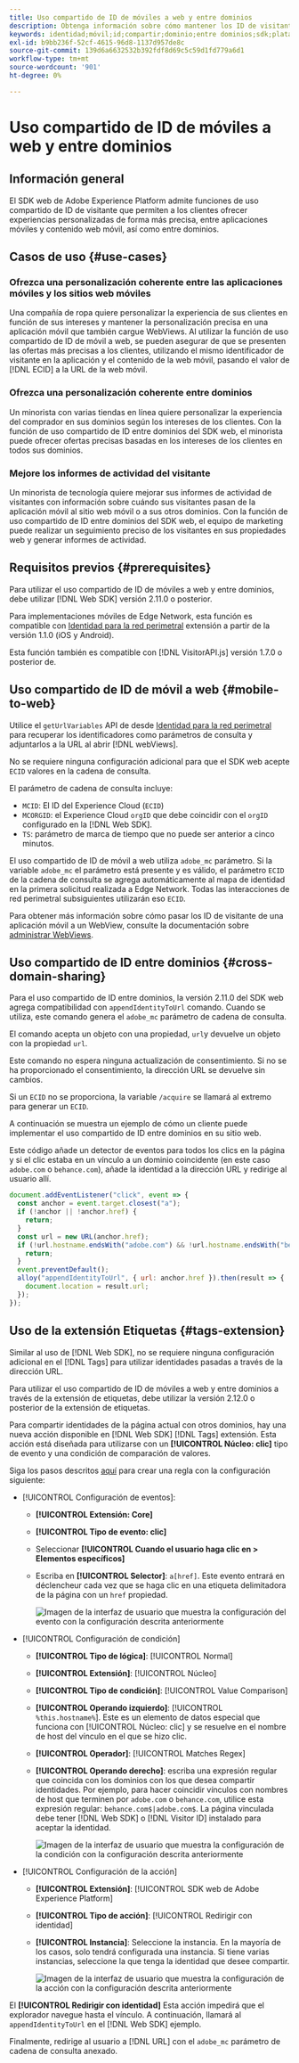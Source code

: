 ```yaml
---
title: Uso compartido de ID de móviles a web y entre dominios
description: Obtenga información sobre cómo mantener los ID de visitante de propiedades móviles a web y entre dominios
keywords: identidad;móvil;id;compartir;dominio;entre dominios;sdk;plataforma;
exl-id: b9bb236f-52cf-4615-96d8-1137d957de8c
source-git-commit: 139d6a6632532b392fdf8d69c5c59d1fd779a6d1
workflow-type: tm+mt
source-wordcount: '901'
ht-degree: 0%

---
```


# Uso compartido de ID de móviles a web y entre dominios

## Información general

El SDK web de Adobe Experience Platform admite funciones de uso compartido de ID de visitante que permiten a los clientes ofrecer experiencias personalizadas de forma más precisa, entre aplicaciones móviles y contenido web móvil, así como entre dominios.

## Casos de uso {#use-cases}

### Ofrezca una personalización coherente entre las aplicaciones móviles y los sitios web móviles

Una compañía de ropa quiere personalizar la experiencia de sus clientes en función de sus intereses y mantener la personalización precisa en una aplicación móvil que también cargue WebViews. Al utilizar la función de uso compartido de ID de móvil a web, se pueden asegurar de que se presenten las ofertas más precisas a los clientes, utilizando el mismo identificador de visitante en la aplicación y el contenido de la web móvil, pasando el valor de [!DNL ECID] a la URL de la web móvil.

### Ofrezca una personalización coherente entre dominios

Un minorista con varias tiendas en línea quiere personalizar la experiencia del comprador en sus dominios según los intereses de los clientes. Con la función de uso compartido de ID entre dominios del SDK web, el minorista puede ofrecer ofertas precisas basadas en los intereses de los clientes en todos sus dominios.

### Mejore los informes de actividad del visitante

Un minorista de tecnología quiere mejorar sus informes de actividad de visitantes con información sobre cuándo sus visitantes pasan de la aplicación móvil al sitio web móvil o a sus otros dominios. Con la función de uso compartido de ID entre dominios del SDK web, el equipo de marketing puede realizar un seguimiento preciso de los visitantes en sus propiedades web y generar informes de actividad.

## Requisitos previos {#prerequisites}

Para utilizar el uso compartido de ID de móviles a web y entre dominios, debe utilizar [!DNL Web SDK] versión 2.11.0 o posterior.

Para implementaciones móviles de Edge Network, esta función es compatible con [Identidad para la red perimetral](https://developer.adobe.com/client-sdks/documentation/identity-for-edge-network/) extensión a partir de la versión 1.1.0 (iOS y Android).

Esta función también es compatible con [!DNL VisitorAPI.js] versión 1.7.0 o posterior de.

## Uso compartido de ID de móvil a web {#mobile-to-web}

Utilice el `getUrlVariables` API de desde [Identidad para la red perimetral](https://developer.adobe.com/client-sdks/documentation/identity-for-edge-network/api-reference/#geturlvariables) para recuperar los identificadores como parámetros de consulta y adjuntarlos a la URL al abrir [!DNL webViews].

No se requiere ninguna configuración adicional para que el SDK web acepte `ECID` valores en la cadena de consulta.

El parámetro de cadena de consulta incluye:

* `MCID`: El ID del Experience Cloud (`ECID`)
* `MCORGID`: el Experience Cloud `orgID` que debe coincidir con el `orgID` configurado en la [!DNL Web SDK].
* `TS`: parámetro de marca de tiempo que no puede ser anterior a cinco minutos.


El uso compartido de ID de móvil a web utiliza `adobe_mc` parámetro. Si la variable `adobe_mc` el parámetro está presente y es válido, el parámetro `ECID` de la cadena de consulta se agrega automáticamente al mapa de identidad en la primera solicitud realizada a Edge Network. Todas las interacciones de red perimetral subsiguientes utilizarán eso `ECID`.

Para obtener más información sobre cómo pasar los ID de visitante de una aplicación móvil a un WebView, consulte la documentación sobre [administrar WebViews](https://experienceleague.adobe.com/docs/platform-learn/implement-mobile-sdk/app-implementation/web-views.html#implementation).

## Uso compartido de ID entre dominios {#cross-domain-sharing}

Para el uso compartido de ID entre dominios, la versión 2.11.0 del SDK web agrega compatibilidad con `appendIdentityToUrl` comando. Cuando se utiliza, este comando genera el `adobe_mc` parámetro de cadena de consulta.

El comando acepta un objeto con una propiedad, `url`y devuelve un objeto con la propiedad `url`.

Este comando no espera ninguna actualización de consentimiento. Si no se ha proporcionado el consentimiento, la dirección URL se devuelve sin cambios.

Si un `ECID` no se proporciona, la variable `/acquire` se llamará al extremo para generar un `ECID`.

A continuación se muestra un ejemplo de cómo un cliente puede implementar el uso compartido de ID entre dominios en su sitio web.

Este código añade un detector de eventos para todos los clics en la página y si el clic estaba en un vínculo a un dominio coincidente (en este caso `adobe.com` o `behance.com`), añade la identidad a la dirección URL y redirige al usuario allí.

```js
document.addEventListener("click", event => {
  const anchor = event.target.closest("a");
  if (!anchor || !anchor.href) {
    return;
  }
  const url = new URL(anchor.href);
  if (!url.hostname.endsWith("adobe.com") && !url.hostname.endsWith("behance.com")) {
    return;
  }
  event.preventDefault();
  alloy("appendIdentityToUrl", { url: anchor.href }).then(result => {
    document.location = result.url;
  });
});
```

## Uso de la extensión Etiquetas {#tags-extension}

Similar al uso de [!DNL Web SDK], no se requiere ninguna configuración adicional en el [!DNL Tags] para utilizar identidades pasadas a través de la dirección URL.

Para utilizar el uso compartido de ID de móviles a web y entre dominios a través de la extensión de etiquetas, debe utilizar la versión 2.12.0 o posterior de la extensión de etiquetas.

Para compartir identidades de la página actual con otros dominios, hay una nueva acción disponible en [!DNL Web SDK] [!DNL Tags] extensión. Esta acción está diseñada para utilizarse con un **[!UICONTROL Núcleo: clic]** tipo de evento y una condición de comparación de valores.

Siga los pasos descritos [aquí](../../tags/ui/managing-resources/rules.md) para crear una regla con la configuración siguiente:

* [!UICONTROL Configuración de eventos]:
   * **[!UICONTROL Extensión: Core]**
   * **[!UICONTROL Tipo de evento: clic]**
   * Seleccionar **[!UICONTROL Cuando el usuario haga clic en > Elementos específicos]**
   * Escriba en **[!UICONTROL Selector]**: `a[href]`. Este evento entrará en déclencheur cada vez que se haga clic en una etiqueta delimitadora de la página con un `href` propiedad.

     ![Imagen de la interfaz de usuario que muestra la configuración del evento con la configuración descrita anteriormente](assets/id-sharing-event-configuration.png)

* [!UICONTROL Configuración de condición]
   * **[!UICONTROL Tipo de lógica]**: [!UICONTROL Normal]
   * **[!UICONTROL Extensión]**: [!UICONTROL Núcleo]
   * **[!UICONTROL Tipo de condición]**: [!UICONTROL Value Comparison]
   * **[!UICONTROL Operando izquierdo]**: [!UICONTROL `%this.hostname%`]. Este es un elemento de datos especial que funciona con [!UICONTROL Núcleo: clic] y se resuelve en el nombre de host del vínculo en el que se hizo clic.
   * **[!UICONTROL Operador]**: [!UICONTROL Matches Regex]
   * **[!UICONTROL Operando derecho]**: escriba una expresión regular que coincida con los dominios con los que desea compartir identidades. Por ejemplo, para hacer coincidir vínculos con nombres de host que terminen por `adobe.com` o `behance.com`, utilice esta expresión regular: `behance.com$|adobe.com$`. La página vinculada debe tener [!DNL Web SDK] o [!DNL Visitor ID] instalado para aceptar la identidad.

     ![Imagen de la interfaz de usuario que muestra la configuración de la condición con la configuración descrita anteriormente](assets/id-sharing-condition-configuration.png)

* [!UICONTROL Configuración de la acción]
   * **[!UICONTROL Extensión]**: [!UICONTROL SDK web de Adobe Experience Platform]
   * **[!UICONTROL Tipo de acción]**: [!UICONTROL Redirigir con identidad]
   * **[!UICONTROL Instancia]**: Seleccione la instancia. En la mayoría de los casos, solo tendrá configurada una instancia. Si tiene varias instancias, seleccione la que tenga la identidad que desee compartir.

     ![Imagen de la interfaz de usuario que muestra la configuración de la acción con la configuración descrita anteriormente](assets/id-sharing-action-configuration.png)

El **[!UICONTROL Redirigir con identidad]** Esta acción impedirá que el explorador navegue hasta el vínculo. A continuación, llamará al `appendIdentityToUrl` en el [!DNL Web SDK] ejemplo.

Finalmente, redirige al usuario a [!DNL URL] con el `adobe_mc` parámetro de cadena de consulta anexado.
